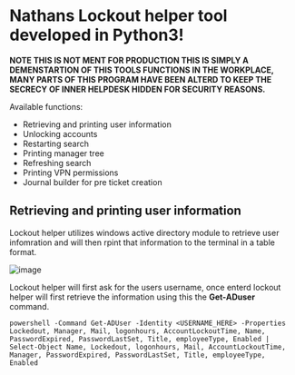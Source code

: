 # Nathans Lockout helper tool developed in Python3!
**NOTE THIS IS NOT MENT FOR PRODUCTION THIS IS SIMPLY A DEMENSTARTION OF THIS TOOLS FUNCTIONS IN THE WORKPLACE, MANY PARTS OF THIS PROGRAM HAVE BEEN ALTERD TO KEEP THE SECRECY OF INNER HELPDESK HIDDEN FOR SECURITY REASONS.**

Available functions:
- Retrieving and printing user information
- Unlocking accounts
- Restarting search
- Printing manager tree
- Refreshing search
- Printing VPN permissions
- Journal builder for pre ticket creation

## Retrieving and printing user information
Lockout helper utilizes windows active directory module to retrieve user infomration and will then rpint that information to the terminal in a table format.

![image](https://user-images.githubusercontent.com/72000765/138569663-a96bcb5d-302d-4ab5-839d-1a0782fcf46e.png)

Lockout helper will first ask for the users username, once enterd lockout helper will first retrieve the information using this the **Get-ADuser** command.
```
powershell -Command Get-ADUser -Identity <USERNAME_HERE> -Properties Lockedout, Manager, Mail, logonhours, AccountLockoutTime, Name, PasswordExpired, PasswordLastSet, Title, employeeType, Enabled | Select-Object Name, Lockedout, logonhours, Mail, AccountLockoutTime, Manager, PasswordExpired, PasswordLastSet, Title, employeeType, Enabled

```
